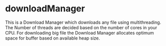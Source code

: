 # downloadManager
This is a Download Manager which downloads any file using multithreading.
The Number of threads are decided based on the number of cores in your CPU.
For downloading big file the Download Manager allocates optimum space for buffer based on available heap size.
